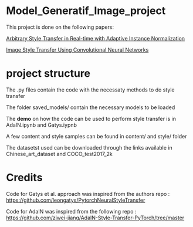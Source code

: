 # Model_Generatif_Image_project
This project is done on the following papers:

[Arbitrary Style Transfer in Real-time with Adaptive Instance Normalization](https://openaccess.thecvf.com/content_ICCV_2017/papers/Huang_Arbitrary_Style_Transfer_ICCV_2017_paper.pdf)

[Image Style Transfer Using Convolutional Neural Networks](https://www.cv-foundation.org/openaccess/content_cvpr_2016/papers/Gatys_Image_Style_Transfer_CVPR_2016_paper.pdf)
# project structure
The .py files contain the code with the necessaty methods to do style transfer

The folder saved_models/ contain the necessary models to be loaded

The **demo** on how the code can be used to perform style transfer is in AdaIN.ipynb and Gatys.iypnb

A few content and style samples can be found in content/ and style/ folder

The datasetst used can be downloaded through the links available in Chinese_art_dataset and COCO_test2017_2k


# Credits
Code for Gatys et al. approach was inspired from the authors repo : https://github.com/leongatys/PytorchNeuralStyleTransfer

Code for AdaIN was inspired from the following repo : https://github.com/ziwei-jiang/AdaIN-Style-Transfer-PyTorch/tree/master

